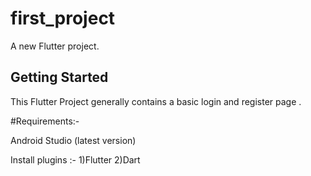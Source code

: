 # first_project

A new Flutter project.

## Getting Started

This Flutter Project generally contains a basic login and register page . 

#Requirements:-

Android Studio (latest version)

Install plugins :-
1)Flutter
2)Dart
